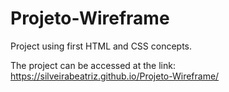 # Projeto-Wireframe

Project using first HTML and CSS concepts.

The project can be accessed at the link: https://silveirabeatriz.github.io/Projeto-Wireframe/
